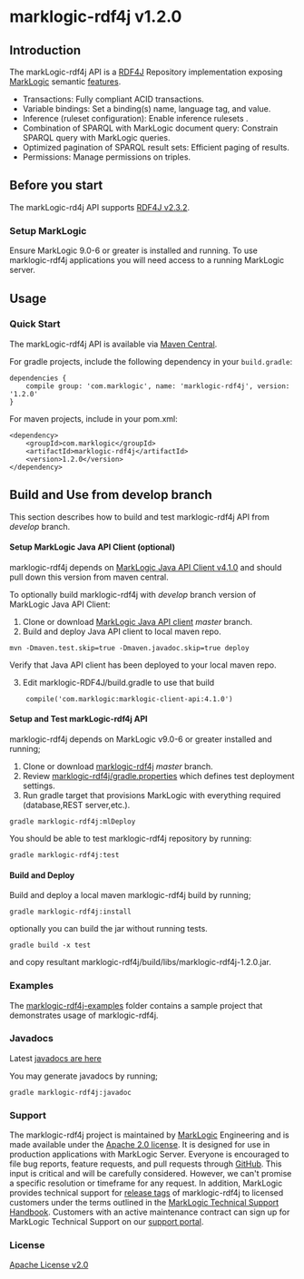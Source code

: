 # marklogic-rdf4j v1.2.0

## Introduction

The markLogic-rdf4j API is a [RDF4J](http://rdf4j.org/) Repository
implementation exposing [MarkLogic](http://www.marklogic.com) semantic
[features](http://www.marklogic.com/what-is-marklogic/features/semantics/).

* Transactions: Fully compliant ACID transactions.
* Variable bindings: Set a binding(s) name, language tag, and value.
* Inference (ruleset configuration): Enable inference rulesets .
* Combination of SPARQL with MarkLogic document query: Constrain SPARQL query with MarkLogic queries.
* Optimized pagination of SPARQL result sets: Efficient paging of results.
* Permissions: Manage permissions on triples.

## Before you start

The markLogic-rd4j API supports [RDF4J v2.3.2](http://rdf4j.org/).

### Setup MarkLogic

Ensure MarkLogic 9.0-6 or greater is installed and running. To use
marklogic-rdf4j applications you will need access to a running MarkLogic
server.

## Usage

### Quick Start

The markLogic-rdf4j API is available via [Maven
Central](http://central.maven.org/maven2/artifact/com.marklogic/marklogic-rdf4j/1.2.0).

For gradle projects, include the following dependency in your `build.gradle`:

```
dependencies {
    compile group: 'com.marklogic', name: 'marklogic-rdf4j', version: '1.2.0'
}
```

For maven projects, include in your pom.xml:

```
<dependency>
    <groupId>com.marklogic</groupId>
    <artifactId>marklogic-rdf4j</artifactId>
    <version>1.2.0</version>
</dependency>
```

## Build and Use from develop branch

This section describes how to build and test marklogic-rdf4j API from _develop_ branch.

#### Setup MarkLogic Java API Client (optional)

marklogic-rdf4j depends on 
[MarkLogic Java API Client v4.1.0](http://mvnrepository.com/artifact/com.marklogic/marklogic-client-api/4.1.0)
and should pull down this version from maven central.

To optionally build marklogic-rdf4j with _develop_ branch version of MarkLogic Java API Client:

1. Clone or download [MarkLogic Java API client](https://github.com/marklogic/java-client-api/tree/master) _master_ branch.
2. Build and deploy Java API client to local maven repo.

```
mvn -Dmaven.test.skip=true -Dmaven.javadoc.skip=true deploy
```

Verify that Java API client has been deployed to your local maven repo.

3. Edit marklogic-RDF4J/build.gradle to use that build

```
    compile('com.marklogic:marklogic-client-api:4.1.0') 

```


#### Setup and Test markLogic-rdf4j API

marklogic-rdf4j depends on MarkLogic v9.0-6 or greater installed and running;

1. Clone or download [marklogic-rdf4j](https://github.com/marklogic/marklogic-rdf4j/tree/master) _master_ branch.
2. Review [marklogic-rdf4j/gradle.properties](marklogic-rdf4j/gradle.properties) which defines test deployment settings.
3. Run gradle target that provisions MarkLogic with everything required (database,REST server,etc.).

```
gradle marklogic-rdf4j:mlDeploy
```
You should be able to test marklogic-rdf4j repository by running:
```
gradle marklogic-rdf4j:test
```

#### Build and Deploy

Build and deploy a local maven marklogic-rdf4j build by running;

```
gradle marklogic-rdf4j:install

```

optionally you can build the jar without running tests.

```
gradle build -x test
```

and copy resultant marklogic-rdf4j/build/libs/marklogic-rdf4j-1.2.0.jar.

### Examples

The [marklogic-rdf4j-examples](marklogic-rdf4j-examples) folder contains
a sample project that demonstrates usage of marklogic-rdf4j.

### Javadocs

Latest 
[javadocs are here](http://marklogic.github.io/marklogic-rdf4j/marklogic-rdf4j/build/docs/javadoc/index.html)

You may generate javadocs by running;

```
gradle marklogic-rdf4j:javadoc

```


### Support

The marklogic-rdf4j project is maintained by [MarkLogic](https://www.marklogic.com/) Engineering and is made available under the [Apache 2.0 license](LICENSE). It is designed for use in production applications
with MarkLogic Server. Everyone is encouraged to file bug reports, feature requests, and pull requests through
[GitHub](https://github.com/marklogic/marklogic-rdf4j/issues). This input is critical and will be carefully considered. However, we can't promise a specific 
resolution or timeframe for any request. In addition, MarkLogic provides technical support for [release
tags](https://github.com/marklogic/marklogic-rdf4j/releases) of marklogic-rdf4j to
licensed customers under the terms outlined in the [MarkLogic Technical Support Handbook](http://www.marklogic.com/files/Mark_Logic_Support_Handbook.pdf). Customers with an active maintenance contract can sign up for MarkLogic Technical Support on our [support portal](https://help.marklogic.com/).
### License

[Apache License v2.0](LICENSE)


